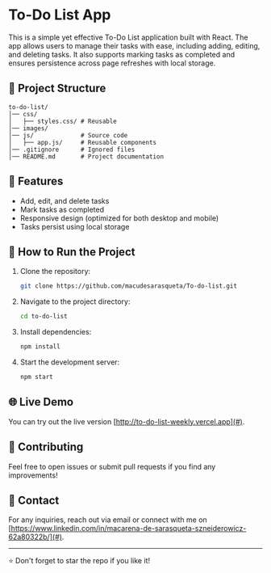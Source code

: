 # To-Do List App

This is a simple yet effective To-Do List application built with React. The app allows users to manage their tasks with ease, including adding, editing, and deleting tasks. It also supports marking tasks as completed and ensures persistence across page refreshes with local storage.

## 📂 Project Structure
```
to-do-list/
│── css/ 
│   ├── styles.css/ # Reusable 
│── images/          
│── js/             # Source code
│   ├── app.js/     # Reusable components
│── .gitignore      # Ignored files
│── README.md       # Project documentation

```

## 🎨 Features

- Add, edit, and delete tasks
- Mark tasks as completed
- Responsive design (optimized for both desktop and mobile)
- Tasks persist using local storage



## 📌 How to Run the Project

1. Clone the repository:
   ```sh
   git clone https://github.com/macudesarasqueta/To-do-list.git
   ```
2. Navigate to the project directory:
   ```sh
   cd to-do-list
   ```
3. Install dependencies:
   ```sh
   npm install
   ```
4. Start the development server:
   ```sh
   npm start
   ```

## 🌐 Live Demo
You can try out the live version [http://to-do-list-weekly.vercel.app](#).

## 🤝 Contributing
Feel free to open issues or submit pull requests if you find any improvements!

## 📧 Contact
For any inquiries, reach out via email or connect with me on [https://www.linkedin.com/in/macarena-de-sarasqueta-szneiderowicz-62a80322b/](#).

---

⭐ Don't forget to star the repo if you like it!